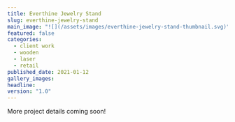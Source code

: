 ```yaml
---
title: Everthine Jewelry Stand
slug: everthine-jewelry-stand
main_image: "![](/assets/images/everthine-jewelry-stand-thumbnail.svg)"
featured: false
categories:
  - client work
  - wooden
  - laser
  - retail
published_date: 2021-01-12
gallery_images: 
headline: 
version: "1.0"
---
```


More project details coming soon!